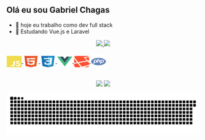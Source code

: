 ## Olá eu sou Gabriel Chagas

- 🔭 hoje eu trabalho como  dev full stack
- 🌱 Estudando Vue.js e Laravel

 <div  align="center">
  <a href="https://github.com/GabrielChagas14">
  <img height="150em" src="https://github-readme-stats.vercel.app/api?username=GabrielChagas14&show_icons=true&theme=tokyonight&include_all_commits=true&count_private=true"/>
  <img height="150em" src="https://github-readme-stats.vercel.app/api/top-langs/?username=GabrielChagas14&layout=compact&langs_count=7&theme=tokyonight"/>
</div>
<div style="display: inline_block"><br>
  <img align="center" alt="Gabriel-Js" height="30" width="40" src="https://raw.githubusercontent.com/devicons/devicon/master/icons/javascript/javascript-plain.svg">
  <img align="center" alt="Gabriel-HTML" height="30" width="40" src="https://raw.githubusercontent.com/devicons/devicon/master/icons/html5/html5-original.svg">
  <img align="center" alt="Gabriel-CSS" height="30" width="40" src="https://raw.githubusercontent.com/devicons/devicon/master/icons/css3/css3-original.svg">
  <img align="center" alt="Gabriel-Vue" height="30" width="40" src="https://github.com/devicons/devicon/blob/master/icons/vuejs/vuejs-original.svg">
  <img align="center" alt="Gabriel-Laravel" height="30" width="40" src="https://github.com/devicons/devicon/blob/master/icons/laravel/laravel-plain.svg">
  <img width="40" align="center" alt="Gabriel-php" src="https://github.com/devicons/devicon/blob/master/icons/php/php-plain.svg">
</div>
 
  ##
  
 <div align="center">  
  <a href = "mailto:gmelo123455@gmail.com"><img src="https://img.shields.io/badge/-Gmail-%23333?style=for-the-badge&logo=gmail&logoColor=white" target="_blank"></a>
  <a href="https://www.linkedin.com/in/gabriel-chagas-melo-ribeiro-614b02212" target="_blank"><img src="https://img.shields.io/badge/-LinkedIn-%230077B5?style=for-the-badge&logo=linkedin&logoColor=white" target="_blank"></a> 
 
</div>
  
 ![Snake animation](https://github.com/GabrielChagas14/GabrielChagas14/blob/output/github-contribution-grid-snake.svg)

